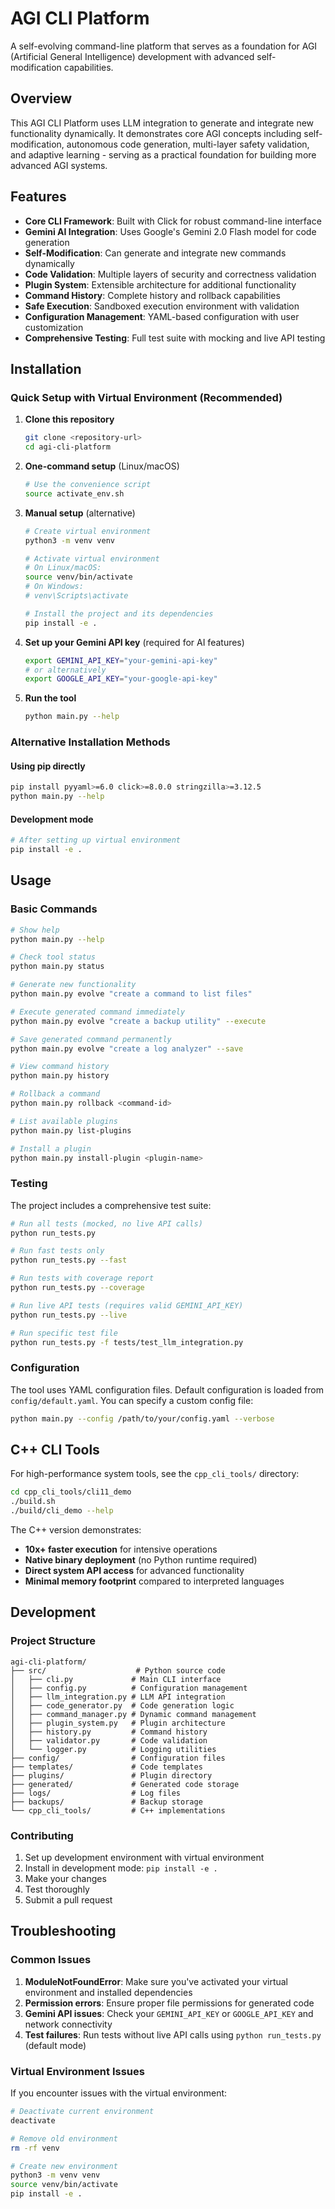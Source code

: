 # AGI CLI Platform

A self-evolving command-line platform that serves as a foundation for AGI (Artificial General Intelligence) development with advanced self-modification capabilities.

## Overview

This AGI CLI Platform uses LLM integration to generate and integrate new functionality dynamically. It demonstrates core AGI concepts including self-modification, autonomous code generation, multi-layer safety validation, and adaptive learning - serving as a practical foundation for building more advanced AGI systems.

## Features

- **Core CLI Framework**: Built with Click for robust command-line interface
- **Gemini AI Integration**: Uses Google's Gemini 2.0 Flash model for code generation
- **Self-Modification**: Can generate and integrate new commands dynamically
- **Code Validation**: Multiple layers of security and correctness validation
- **Plugin System**: Extensible architecture for additional functionality
- **Command History**: Complete history and rollback capabilities
- **Safe Execution**: Sandboxed execution environment with validation
- **Configuration Management**: YAML-based configuration with user customization
- **Comprehensive Testing**: Full test suite with mocking and live API testing

## Installation

### Quick Setup with Virtual Environment (Recommended)

1. **Clone this repository**
   ```bash
   git clone <repository-url>
   cd agi-cli-platform
   ```

2. **One-command setup** (Linux/macOS)
   ```bash
   # Use the convenience script
   source activate_env.sh
   ```

3. **Manual setup** (alternative)
   ```bash
   # Create virtual environment
   python3 -m venv venv
   
   # Activate virtual environment
   # On Linux/macOS:
   source venv/bin/activate
   # On Windows:
   # venv\Scripts\activate
   
   # Install the project and its dependencies
   pip install -e .
   ```

4. **Set up your Gemini API key** (required for AI features)
   ```bash
   export GEMINI_API_KEY="your-gemini-api-key"
   # or alternatively
   export GOOGLE_API_KEY="your-google-api-key"
   ```

5. **Run the tool**
   ```bash
   python main.py --help
   ```

### Alternative Installation Methods

#### Using pip directly
```bash
pip install pyyaml>=6.0 click>=8.0.0 stringzilla>=3.12.5
python main.py --help
```

#### Development mode
```bash
# After setting up virtual environment
pip install -e .
```

## Usage

### Basic Commands

```bash
# Show help
python main.py --help

# Check tool status
python main.py status

# Generate new functionality
python main.py evolve "create a command to list files"

# Execute generated command immediately
python main.py evolve "create a backup utility" --execute

# Save generated command permanently
python main.py evolve "create a log analyzer" --save

# View command history
python main.py history

# Rollback a command
python main.py rollback <command-id>

# List available plugins
python main.py list-plugins

# Install a plugin
python main.py install-plugin <plugin-name>
```

### Testing

The project includes a comprehensive test suite:

```bash
# Run all tests (mocked, no live API calls)
python run_tests.py

# Run fast tests only
python run_tests.py --fast

# Run tests with coverage report
python run_tests.py --coverage

# Run live API tests (requires valid GEMINI_API_KEY)
python run_tests.py --live

# Run specific test file
python run_tests.py -f tests/test_llm_integration.py
```

### Configuration

The tool uses YAML configuration files. Default configuration is loaded from `config/default.yaml`. You can specify a custom config file:

```bash
python main.py --config /path/to/your/config.yaml --verbose
```

## C++ CLI Tools

For high-performance system tools, see the `cpp_cli_tools/` directory:

```bash
cd cpp_cli_tools/cli11_demo
./build.sh
./build/cli_demo --help
```

The C++ version demonstrates:
- **10x+ faster execution** for intensive operations
- **Native binary deployment** (no Python runtime required)
- **Direct system API access** for advanced functionality
- **Minimal memory footprint** compared to interpreted languages

## Development

### Project Structure

```
agi-cli-platform/
├── src/                    # Python source code
│   ├── cli.py             # Main CLI interface
│   ├── config.py          # Configuration management
│   ├── llm_integration.py # LLM API integration
│   ├── code_generator.py  # Code generation logic
│   ├── command_manager.py # Dynamic command management
│   ├── plugin_system.py   # Plugin architecture
│   ├── history.py         # Command history
│   ├── validator.py       # Code validation
│   └── logger.py          # Logging utilities
├── config/                # Configuration files
├── templates/             # Code templates
├── plugins/               # Plugin directory
├── generated/             # Generated code storage
├── logs/                  # Log files
├── backups/               # Backup storage
└── cpp_cli_tools/         # C++ implementations
```

### Contributing

1. Set up development environment with virtual environment
2. Install in development mode: `pip install -e .`
3. Make your changes
4. Test thoroughly
5. Submit a pull request

## Troubleshooting

### Common Issues

1. **ModuleNotFoundError**: Make sure you've activated your virtual environment and installed dependencies
2. **Permission errors**: Ensure proper file permissions for generated code
3. **Gemini API issues**: Check your `GEMINI_API_KEY` or `GOOGLE_API_KEY` and network connectivity
4. **Test failures**: Run tests without live API calls using `python run_tests.py` (default mode)

### Virtual Environment Issues

If you encounter issues with the virtual environment:

```bash
# Deactivate current environment
deactivate

# Remove old environment
rm -rf venv

# Create new environment
python3 -m venv venv
source venv/bin/activate
pip install -e .
```
